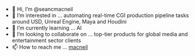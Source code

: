 - 👋 Hi, I’m @seancmacneil
- 👀 I’m interested in ... automating real-time CGI production pipeline tasks around USD, Unreal Engine, Maya and Houdini
- 🌱 I’m currently learning ... AI
- 💞️ I’m looking to collaborate on ... top-tier products for global media and entertainment sector clients
- 📫 How to reach me ... [macneil](https://seanmacneil.blogspot.com/)

<!---
seancmacneil/seancmacneil is a ✨ special ✨ repository because its `README.md` (this file) appears on your GitHub profile.
You can click the Preview link to take a look at your changes.
--->
